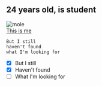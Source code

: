 ## 24 years old, is student

![mole](https://github.com/user-attachments/assets/701b266d-05a5-4c6e-96e0-6796a408d0be)  
[This is me](https://github.sydney.edu.au/puli0326)
```U2
But I still
haven't found
what I'm looking for
```
- [x] But I still
- [x] Haven't found
- [ ] What I'm looking for

<!--
**Purestone/Purestone** is a ✨ _special_ ✨ repository because its `README.md` (this file) appears on your GitHub profile.

Here are some ideas to get you started:

- 🔭 I’m currently working on ...
- 🌱 I’m currently learning ...
- 👯 I’m looking to collaborate on ...
- 🤔 I’m looking for help with ...
- 💬 Ask me about ...
- 📫 How to reach me: ...
- 😄 Pronouns: ...
- ⚡ Fun fact: ...
-->
